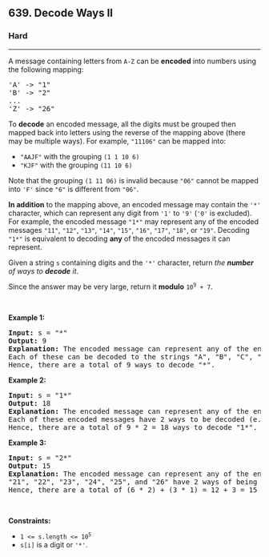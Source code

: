 <h2>639. Decode Ways II</h2><h3>Hard</h3><hr><div><p>A message containing letters from <code>A-Z</code> can be <strong>encoded</strong> into numbers using the following mapping:</p>

<pre>'A' -&gt; "1"
'B' -&gt; "2"
...
'Z' -&gt; "26"
</pre>

<p>To <strong>decode</strong> an encoded message, all the digits must be grouped then mapped back into letters using the reverse of the mapping above (there may be multiple ways). For example, <code>"11106"</code> can be mapped into:</p>

<ul>
	<li><code>"AAJF"</code> with the grouping <code>(1 1 10 6)</code></li>
	<li><code>"KJF"</code> with the grouping <code>(11 10 6)</code></li>
</ul>

<p>Note that the grouping <code>(1 11 06)</code> is invalid because <code>"06"</code> cannot be mapped into <code>'F'</code> since <code>"6"</code> is different from <code>"06"</code>.</p>

<p><strong>In addition</strong> to the mapping above, an encoded message may contain the <code>'*'</code> character, which can represent any digit from <code>'1'</code> to <code>'9'</code> (<code>'0'</code> is excluded). For example, the encoded message <code>"1*"</code> may represent any of the encoded messages <code>"11"</code>, <code>"12"</code>, <code>"13"</code>, <code>"14"</code>, <code>"15"</code>, <code>"16"</code>, <code>"17"</code>, <code>"18"</code>, or <code>"19"</code>. Decoding <code>"1*"</code> is equivalent to decoding <strong>any</strong> of the encoded messages it can represent.</p>

<p>Given a string <code>s</code> containing digits and the <code>'*'</code> character, return <em>the <strong>number</strong> of ways to <strong>decode</strong> it</em>.</p>

<p>Since the answer may be very large, return it <strong>modulo</strong> <code>10<sup>9</sup> + 7</code>.</p>

<p>&nbsp;</p>
<p><strong>Example 1:</strong></p>

<pre><strong>Input:</strong> s = "*"
<strong>Output:</strong> 9
<strong>Explanation:</strong> The encoded message can represent any of the encoded messages "1", "2", "3", "4", "5", "6", "7", "8", or "9".
Each of these can be decoded to the strings "A", "B", "C", "D", "E", "F", "G", "H", and "I" respectively.
Hence, there are a total of 9 ways to decode "*".
</pre>

<p><strong>Example 2:</strong></p>

<pre><strong>Input:</strong> s = "1*"
<strong>Output:</strong> 18
<strong>Explanation:</strong> The encoded message can represent any of the encoded messages "11", "12", "13", "14", "15", "16", "17", "18", or "19".
Each of these encoded messages have 2 ways to be decoded (e.g. "11" can be decoded to "AA" or "K").
Hence, there are a total of 9 * 2 = 18 ways to decode "1*".
</pre>

<p><strong>Example 3:</strong></p>

<pre><strong>Input:</strong> s = "2*"
<strong>Output:</strong> 15
<strong>Explanation:</strong> The encoded message can represent any of the encoded messages "21", "22", "23", "24", "25", "26", "27", "28", or "29".
"21", "22", "23", "24", "25", and "26" have 2 ways of being decoded, but "27", "28", and "29" only have 1 way.
Hence, there are a total of (6 * 2) + (3 * 1) = 12 + 3 = 15 ways to decode "2*".
</pre>

<p>&nbsp;</p>
<p><strong>Constraints:</strong></p>

<ul>
	<li><code>1 &lt;= s.length &lt;= 10<sup>5</sup></code></li>
	<li><code>s[i]</code> is a digit or <code>'*'</code>.</li>
</ul>
</div>